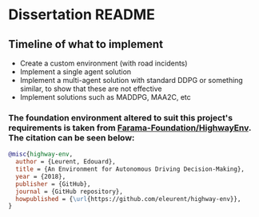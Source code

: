 ﻿# Dissertation README

## Timeline of what to implement
- Create a custom environment (with road incidents)
- Implement a single agent solution
- Implement a multi-agent solution with standard DDPG or something similar, to show that these are not effective
- Implement solutions such as MADDPG, MAA2C, etc

 ### The foundation environment altered to suit this project's requirements is taken from [Farama-Foundation/HighwayEnv](https://github.com/Farama-Foundation/HighwayEnv). The citation can be seen below:
```bibtex
@misc{highway-env,
  author = {Leurent, Edouard},
  title = {An Environment for Autonomous Driving Decision-Making},
  year = {2018},
  publisher = {GitHub},
  journal = {GitHub repository},
  howpublished = {\url{https://github.com/eleurent/highway-env}},
}
